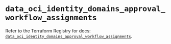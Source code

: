 # `data_oci_identity_domains_approval_workflow_assignments`

Refer to the Terraform Registry for docs: [`data_oci_identity_domains_approval_workflow_assignments`](https://registry.terraform.io/providers/oracle/oci/7.19.0/docs/data-sources/identity_domains_approval_workflow_assignments).
